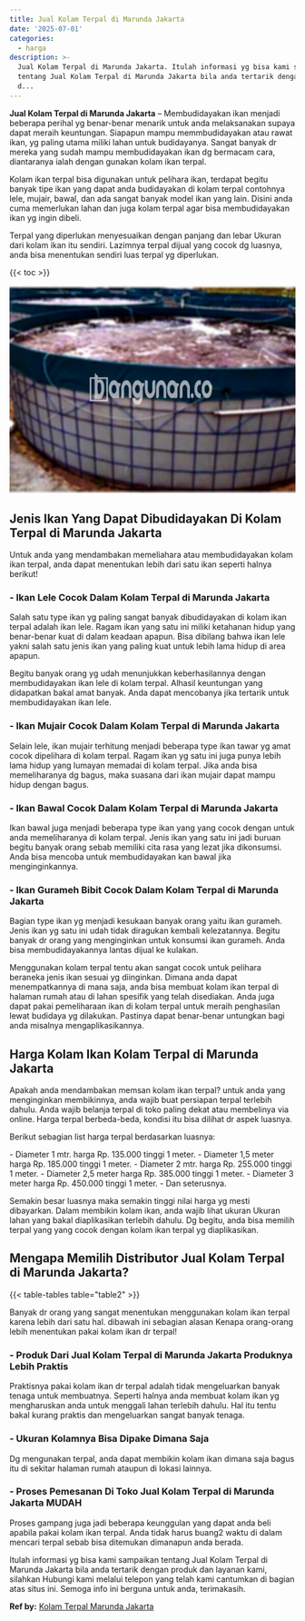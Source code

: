 ```yaml
---
title: Jual Kolam Terpal di Marunda Jakarta
date: '2025-07-01'
categories:
  - harga
description: >-
  Jual Kolam Terpal di Marunda Jakarta. Itulah informasi yg bisa kami sampaikan
  tentang Jual Kolam Terpal di Marunda Jakarta bila anda tertarik dengan produk
  d...
---
```


**Jual Kolam Terpal di Marunda Jakarta** – Membudidayakan ikan menjadi beberapa perihal yg benar-benar menarik untuk anda melaksanakan supaya dapat meraih keuntungan. Siapapun mampu memmbudidayakan atau rawat ikan, yg paling utama miliki lahan untuk budidayanya. Sangat banyak dr mereka yang sudah mampu membudidayakan ikan dg bermacam cara, diantaranya ialah dengan gunakan kolam ikan terpal.

Kolam ikan terpal bisa digunakan untuk pelihara ikan, terdapat begitu banyak tipe ikan yang dapat anda budidayakan di kolam terpal contohnya lele, mujair, bawal, dan ada sangat banyak model ikan yang lain. Disini anda cuma memerlukan lahan dan juga kolam terpal agar bisa membudidayakan ikan yg ingin dibeli.

Terpal yang diperlukan menyesuaikan dengan panjang dan lebar Ukuran dari kolam ikan itu sendiri. Lazimnya terpal dijual yang cocok dg luasnya, anda bisa menentukan sendiri luas terpal yg diperlukan.

{{< toc >}}

![Jual Kolam Terpal di Marunda Jakarta](/images/jual-kolam-terpal-53.png)

## Jenis Ikan Yang Dapat Dibudidayakan Di Kolam Terpal di Marunda Jakarta

Untuk anda yang mendambakan memeliahara atau membudidayakan kolam ikan terpal, anda dapat menentukan lebih dari satu ikan seperti halnya berikut!

### \- Ikan Lele Cocok Dalam Kolam Terpal di Marunda Jakarta

Salah satu type ikan yg paling sangat banyak dibudidayakan di kolam ikan terpal adalah ikan lele. Ragam ikan yang satu ini miliki ketahanan hidup yang benar-benar kuat di dalam keadaan apapun. Bisa dibilang bahwa ikan lele yakni salah satu jenis ikan yang paling kuat untuk lebih lama hidup di area apapun.

Begitu banyak orang yg udah menunjukkan keberhasilannya dengan membudidayakan ikan lele di kolam terpal. Alhasil keuntungan yang didapatkan bakal amat banyak. Anda dapat mencobanya jika tertarik untuk membudidayakan ikan lele.

### \- Ikan Mujair Cocok Dalam Kolam Terpal di Marunda Jakarta

Selain lele, ikan mujair terhitung menjadi beberapa type ikan tawar yg amat cocok dipelihara di kolam terpal. Ragam ikan yg satu ini juga punya lebih lama hidup yang lumayan memadai di kolam terpal. Jika anda bisa memeliharanya dg bagus, maka suasana dari ikan mujair dapat mampu hidup dengan bagus.

### \- Ikan Bawal Cocok Dalam Kolam Terpal di Marunda Jakarta

Ikan bawal juga menjadi beberapa type ikan yang yang cocok dengan untuk anda memeliharanya di kolam terpal. Jenis ikan yang satu ini jadi buruan begitu banyak orang sebab memiliki cita rasa yang lezat jika dikonsumsi. Anda bisa mencoba untuk membudidayakan kan bawal jika menginginkannya.

### \- Ikan Gurameh Bibit Cocok Dalam Kolam Terpal di Marunda Jakarta

Bagian type ikan yg menjadi kesukaan banyak orang yaitu ikan gurameh. Jenis ikan yg satu ini udah tidak diragukan kembali kelezatannya. Begitu banyak dr orang yang menginginkan untuk konsumsi ikan gurameh. Anda bisa membudidayakannya lantas dijual ke kulakan.

Menggunakan kolam terpal tentu akan sangat cocok untuk pelihara beraneka jenis ikan sesuai yg diinginkan. Dimana anda dapat menempatkannya di mana saja, anda bisa membuat kolam ikan terpal di halaman rumah atau di lahan spesifik yang telah disediakan. Anda juga dapat pakai pemeliharaan ikan di kolam terpal untuk meraih penghasilan lewat budidaya yg dilakukan. Pastinya dapat benar-benar untungkan bagi anda misalnya mengaplikasikannya.

## Harga Kolam Ikan Kolam Terpal di Marunda Jakarta

Apakah anda mendambakan memsan kolam ikan terpal? untuk anda yang menginginkan membikinnya, anda wajib buat persiapan terpal terlebih dahulu. Anda wajib belanja terpal di toko paling dekat atau membelinya via online. Harga terpal berbeda-beda, kondisi itu bisa dilihat dr aspek luasnya.

Berikut sebagian list harga terpal berdasarkan luasnya:

\- Diameter 1 mtr. harga Rp. 135.000 tinggi 1 meter. - Diameter 1,5 meter harga Rp. 185.000 tinggi 1 meter. - Diameter 2 mtr. harga Rp. 255.000 tinggi 1 meter. - Diameter 2,5 meter harga Rp. 385.000 tinggi 1 meter. - Diameter 3 meter harga Rp. 450.000 tinggi 1 meter. - Dan seterusnya.

Semakin besar luasnya maka semakin tinggi nilai harga yg mesti dibayarkan. Dalam membikin kolam ikan, anda wajib lihat ukuran Ukuran lahan yang bakal diaplikasikan terlebih dahulu. Dg begitu, anda bisa memilih terpal yang yang cocok dengan kolam ikan terpal yg diaplikasikan.

## Mengapa Memilih Distributor Jual Kolam Terpal di Marunda Jakarta?

{{< table-tables table="table2" >}}

Banyak dr orang yang sangat menentukan menggunakan kolam ikan terpal karena lebih dari satu hal. dibawah ini sebagian alasan Kenapa orang-orang lebih menentukan pakai kolam ikan dr terpal!

### \- Produk Dari Jual Kolam Terpal di Marunda Jakarta Produknya Lebih Praktis

Praktisnya pakai kolam ikan dr terpal adalah tidak mengeluarkan banyak tenaga untuk membuatnya. Seperti halnya anda membuat kolam ikan yg mengharuskan anda untuk menggali lahan terlebih dahulu. Hal itu tentu bakal kurang praktis dan mengeluarkan sangat banyak tenaga.

### \- Ukuran Kolamnya Bisa Dipake Dimana Saja

Dg mengunakan terpal, anda dapat membikin kolam ikan dimana saja bagus itu di sekitar halaman rumah ataupun di lokasi lainnya.

### \- Proses Pemesanan Di Toko Jual Kolam Terpal di Marunda Jakarta MUDAH

Proses gampang juga jadi beberapa keunggulan yang dapat anda beli apabila pakai kolam ikan terpal. Anda tidak harus buang2 waktu di dalam mencari terpal sebab bisa ditemukan dimanapun anda berada.

Itulah informasi yg bisa kami sampaikan tentang Jual Kolam Terpal di Marunda Jakarta bila anda tertarik dengan produk dan layanan kami, silahkan Hubungi kami melalui telepon yang telah kami cantumkan di bagian atas situs ini. Semoga info ini berguna untuk anda, terimakasih.

**Ref by:** [Kolam Terpal Marunda Jakarta](https://id.wikipedia.org/wiki/Kolam)
